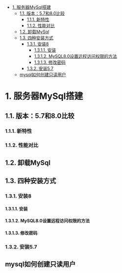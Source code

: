 
<!-- TOC -->

- [1. 服务器MySql搭建](#1-服务器mysql搭建)
    - [1.1. 版本：5.7和8.0比较](#11-版本57和80比较)
        - [1.1.1. 新特性](#111-新特性)
        - [1.1.2. 性能对比](#112-性能对比)
    - [1.2. 卸载MySql](#12-卸载mysql)
    - [1.3. 四种安装方式](#13-四种安装方式)
        - [1.3.1. 安装8](#131-安装8)
            - [1.3.1.1. 安装](#1311-安装)
            - [1.3.1.2. MySQL8.0设置远程访问权限的方法](#1312-mysql80设置远程访问权限的方法)
            - [1.3.1.3. 修改密码](#1313-修改密码)
        - [1.3.2. 安装5.7](#132-安装57)
    - [mysql如何创建只读用户](#mysql如何创建只读用户)

<!-- /TOC -->


# 1. 服务器MySql搭建  
## 1.1. 版本：5.7和8.0比较  


### 1.1.1. 新特性  
<!-- 

https://blog.csdn.net/qq_42815188/article/details/122515790
-->

### 1.1.2. 性能对比  
<!-- 
https://blog.51cto.com/u_14299052/2935366
https://blog.csdn.net/weixin_39754603/article/details/113302166
-->


## 1.2. 卸载MySql  
<!-- 
https://blog.csdn.net/qq_41437844/article/details/123255412
https://www.csdn.net/tags/MtTaEgwsMTA4MTMtYmxvZwO0O0OO0O0O.html

-->



## 1.3. 四种安装方式
<!-- 
https://blog.csdn.net/qq_55752792/article/details/122149990

Linux之Mysql(两种安装方法)
https://blog.csdn.net/llAl_lAll/article/details/119419178

-->


### 1.3.1. 安装8
#### 1.3.1.1. 安装
<!-- 
*** https://blog.csdn.net/llAl_lAll/article/details/119419178
mysql-community-server Error：  https://blog.csdn.net/qq_43290288/article/details/115277393
 open file /etc/pki/rpm-gpg/RPM-GPG-KEY-mysql-2022：  https://blog.csdn.net/sdutphp/article/details/125277467

-->

#### 1.3.1.2. MySQL8.0设置远程访问权限的方法

<!-- 
https://www.jb51.net/article/200225.htm
https://www.jianshu.com/p/147b3811699c
-->

#### 1.3.1.3. 修改密码  

<!-- 

https://blog.csdn.net/u012069313/article/details/123050671
https://blog.51cto.com/u_13241097/2849775
https://blog.csdn.net/qq_43218521/article/details/124640245


https://blog.csdn.net/HaHa_Sir/article/details/80552663
https://blog.csdn.net/qq_39344689/article/details/89674079
-->


### 1.3.2. 安装5.7
<!--

https://blog.csdn.net/qq_43084874/article/details/122276316

linux离线安装mysql5.7
https://blog.csdn.net/weixin_43837034/article/details/121761316
-->

## mysql如何创建只读用户  
<!-- 

http://www.muzhuangnet.com/show/44198.html
-->
